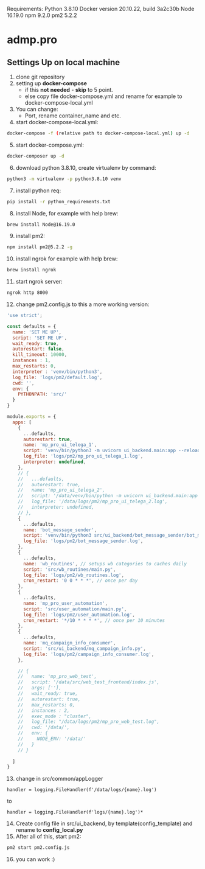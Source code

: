
Requirements:
Python 3.8.10
Docker version 20.10.22, build 3a2c30b
Node 16.19.0
npm 9.2.0
pm2 5.2.2

# admp.pro
## Settings Up on local machine

1. clone git repository
2. setting up **docker-compose**
    - if this **not** **needed** - **skip** to 5 point. 
    - else copy file docker-compose.yml and rename for example to docker-compose-local.yml
3. You can change: 
    - Port, rename container_name and etc.
4. start docker-compose-local.yml: 
```bash
docker-compose -f (relative path to docker-compose-local.yml) up -d
```
5. start docker-compose.yml: 
```bash
docker-composer up -d
```
6. download python 3.8.10, create virtualenv by command: 
```bash
python3 -m virtualenv -p python3.8.10 venv
```
7. install python req: 
```bash
pip install -r python_requirements.txt
```
8. install Node, for example with help brew: 
```bash
brew install Node@16.19.0
```
9. install pm2: 
```bash
npm install pm2@5.2.2 -g
```
10. install ngrok for example with help brew: 
```bash
brew install ngrok
```
11. start ngrok server: 
```bash
ngrok http 8000
```
12. change pm2.config.js to this a more working version:

```js
'use strict';

const defaults = {
  name: 'SET ME UP',
  script: 'SET ME UP',
  wait_ready: true, 
  autorestart: false,
  kill_timeout: 10000,
  instances : 1,
  max_restarts: 0,
  interpreter : 'venv/bin/python3',
  log_file: 'logs/pm2/default.log',
  cwd: '',
  env: {
    PYTHONPATH: 'src/'
  }
}

module.exports = {
  apps: [
    {
      ...defaults,
      autorestart: true,
      name: 'mp_pro_ui_telega_1',
      script: 'venv/bin/python3 -m uvicorn ui_backend.main:app --reload',
      log_file: 'logs/pm2/mp_pro_ui_telega_1.log',
      interpreter: undefined,
    },
    // {
    //   ...defaults,
    //   autorestart: true,
    //   name: 'mp_pro_ui_telega_2',
    //   script: '/data/venv/bin/python -m uvicorn ui_backend.main:app --reload',
    //   log_file: '/data/logs/pm2/mp_pro_ui_telega_2.log',
    //   interpreter: undefined,
    // },
    {
      ...defaults,
      name: 'bot_message_sender',
      script: 'venv/bin/python3 src/ui_backend/bot_message_sender/bot_message_sender.py',
      log_file: 'logs/pm2/bot_message_sender.log',
    },
    {
      ...defaults,
      name: 'wb_routines', // setups wb categories to caches daily
      script: 'src/wb_routines/main.py',
      log_file: 'logs/pm2/wb_routines.log',
      cron_restart: '0 0 * * *', // once per day
    },
    {
      ...defaults,
      name: 'mp_pro_user_automation',
      script: 'src/user_automation/main.py',
      log_file: 'logs/pm2/user_automation.log',
      cron_restart: '*/10 * * * *', // once per 10 minutes
    },
    {
      ...defaults,
      name: 'mq_campaign_info_consumer',
      script: 'src/ui_backend/mq_campaign_info.py',
      log_file: 'logs/pm2/campaign_info_consumer.log',
    },

    // {
    //   name: 'mp_pro_web_test',
    //   script: '/data/src/web_test_frontend/index.js',
    //   args: [''],
    //   wait_ready: true,
    //   autorestart: true,
    //   max_restarts: 0,
    //   instances : 2,
    //   exec_mode : "cluster",
    //   log_file: "/data/logs/pm2/mp_pro_web_test.log",
    //   cwd: '/data/',
    //   env: {
    //     NODE_ENV: '/data/'
    //   }
    // }
    
  ]
}
```
13. change in src/common/appLogger 
```
handler = logging.FileHandler(f'/data/logs/{name}.log')
```
to
```
handler = logging.FileHandler(f'logs/{name}.log')*  
```
14. Create config file in src/ui_backend, by template(config_template) and rename to **config_local.py**
15. After all of this, start pm2: 
```bash
pm2 start pm2.config.js
```
16. you can work :)
